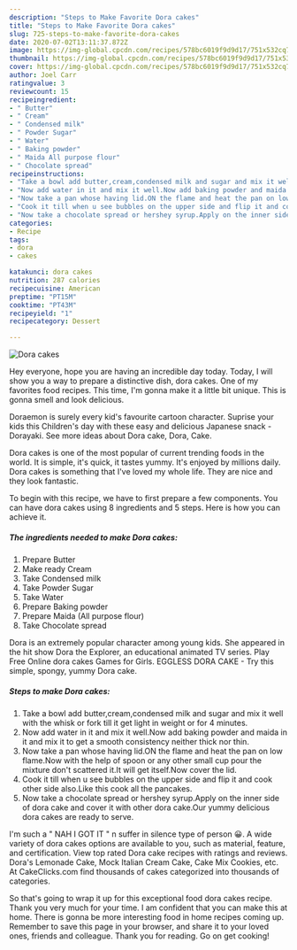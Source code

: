 ```yaml
---
description: "Steps to Make Favorite Dora cakes"
title: "Steps to Make Favorite Dora cakes"
slug: 725-steps-to-make-favorite-dora-cakes
date: 2020-07-02T13:11:37.872Z
image: https://img-global.cpcdn.com/recipes/578bc6019f9d9d17/751x532cq70/dora-cakes-recipe-main-photo.jpg
thumbnail: https://img-global.cpcdn.com/recipes/578bc6019f9d9d17/751x532cq70/dora-cakes-recipe-main-photo.jpg
cover: https://img-global.cpcdn.com/recipes/578bc6019f9d9d17/751x532cq70/dora-cakes-recipe-main-photo.jpg
author: Joel Carr
ratingvalue: 3
reviewcount: 15
recipeingredient:
- " Butter"
- " Cream"
- " Condensed milk"
- " Powder Sugar"
- " Water"
- " Baking powder"
- " Maida All purpose flour"
- " Chocolate spread"
recipeinstructions:
- "Take a bowl add butter,cream,condensed milk and sugar and mix it well with the whisk or fork till it get light in weight or for 4 minutes."
- "Now add water in it and mix it well.Now add baking powder and maida in it and mix it to get a smooth consistency neither thick nor thin."
- "Now take a pan whose having lid.ON the flame and heat the pan on low flame.Now with the help of spoon or any other small cup pour the mixture don&#39;t scattered it.It will get itself.Now cover the lid."
- "Cook it till when u see bubbles on the upper side and flip it and cook other side also.Like this cook all the pancakes."
- "Now take a chocolate spread or hershey syrup.Apply on the inner side of dora cake and cover it with other dora cake.Our yummy delicious dora cakes are ready to serve."
categories:
- Recipe
tags:
- dora
- cakes

katakunci: dora cakes 
nutrition: 287 calories
recipecuisine: American
preptime: "PT15M"
cooktime: "PT43M"
recipeyield: "1"
recipecategory: Dessert

---
```



![Dora cakes](https://img-global.cpcdn.com/recipes/578bc6019f9d9d17/751x532cq70/dora-cakes-recipe-main-photo.jpg)

Hey everyone, hope you are having an incredible day today. Today, I will show you a way to prepare a distinctive dish, dora cakes. One of my favorites food recipes. This time, I'm gonna make it a little bit unique. This is gonna smell and look delicious.

Doraemon is surely every kid&#39;s favourite cartoon character. Suprise your kids this Children&#39;s day with these easy and delicious Japanese snack - Dorayaki. See more ideas about Dora cake, Dora, Cake.

Dora cakes is one of the most popular of current trending foods in the world. It is simple, it's quick, it tastes yummy. It's enjoyed by millions daily. Dora cakes is something that I've loved my whole life. They are nice and they look fantastic.


To begin with this recipe, we have to first prepare a few components. You can have dora cakes using 8 ingredients and 5 steps. Here is how you can achieve it.

<!--inarticleads1-->

##### The ingredients needed to make Dora cakes:

1. Prepare  Butter
1. Make ready  Cream
1. Take  Condensed milk
1. Take  Powder Sugar
1. Take  Water
1. Prepare  Baking powder
1. Prepare  Maida (All purpose flour)
1. Take  Chocolate spread


Dora is an extremely popular character among young kids. She appeared in the hit show Dora the Explorer, an educational animated TV series. Play Free Online dora cakes Games for Girls. EGGLESS DORA CAKE - Try this simple, spongy, yummy Dora cake. 

<!--inarticleads2-->

##### Steps to make Dora cakes:

1. Take a bowl add butter,cream,condensed milk and sugar and mix it well with the whisk or fork till it get light in weight or for 4 minutes.
1. Now add water in it and mix it well.Now add baking powder and maida in it and mix it to get a smooth consistency neither thick nor thin.
1. Now take a pan whose having lid.ON the flame and heat the pan on low flame.Now with the help of spoon or any other small cup pour the mixture don&#39;t scattered it.It will get itself.Now cover the lid.
1. Cook it till when u see bubbles on the upper side and flip it and cook other side also.Like this cook all the pancakes.
1. Now take a chocolate spread or hershey syrup.Apply on the inner side of dora cake and cover it with other dora cake.Our yummy delicious dora cakes are ready to serve.


I&#39;m such a &#34; NAH I GOT IT &#34; n suffer in silence type of person 😀. A wide variety of dora cakes options are available to you, such as material, feature, and certification. View top rated Dora cake recipes with ratings and reviews. Dora&#39;s Lemonade Cake, Mock Italian Cream Cake, Cake Mix Cookies, etc. At CakeClicks.com find thousands of cakes categorized into thousands of categories. 

So that's going to wrap it up for this exceptional food dora cakes recipe. Thank you very much for your time. I am confident that you can make this at home. There is gonna be more interesting food in home recipes coming up. Remember to save this page in your browser, and share it to your loved ones, friends and colleague. Thank you for reading. Go on get cooking!
